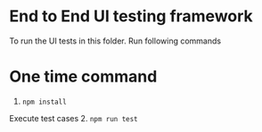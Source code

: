 # End to End UI testing framework
To run the UI tests in this folder. Run following commands
# One time command
1. `npm install`

Execute test cases
2. `npm run test`
